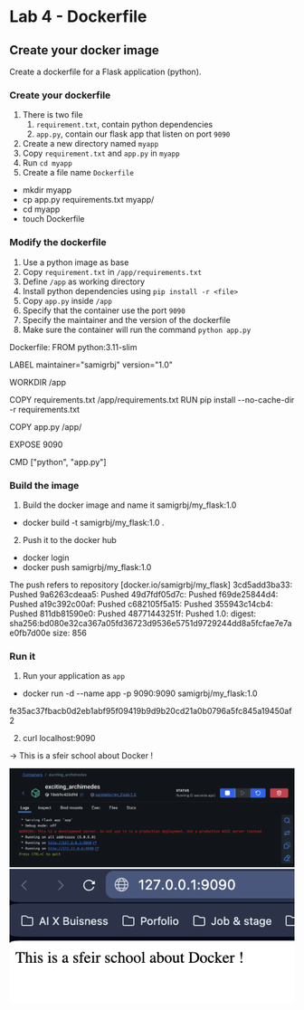 # Lab 4 - Dockerfile

## Create your docker image

Create a dockerfile for a Flask application (python).
 
### Create your dockerfile

1. There is two file 
   1. `requirement.txt`, contain python dependencies 
   2. `app.py`, contain our flask app that listen on port `9090`
2. Create a new directory named `myapp` 
3. Copy `requirement.txt` and `app.py` in `myapp`
4. Run `cd myapp`
5. Create a file name `Dockerfile`


* mkdir myapp
* cp app.py requirements.txt myapp/
* cd myapp
* touch Dockerfile



### Modify the dockerfile

1. Use a python image as base
2. Copy `requirement.txt` in `/app/requirements.txt`
3. Define `/app` as working directory
4. Install python dependencies using `pip install -r <file>`
5. Copy `app.py` inside `/app`
6. Specify that the container use the port `9090`
7. Specify the maintainer and the version of the dockerfile
8. Make sure the container will run the command `python app.py`

Dockerfile:
FROM python:3.11-slim

LABEL maintainer="samigrbj" version="1.0"

WORKDIR /app

COPY requirements.txt /app/requirements.txt
RUN pip install --no-cache-dir -r requirements.txt

COPY app.py /app/

EXPOSE 9090

CMD ["python", "app.py"]


### Build the image

1. Build the docker image and name it samigrbj/my_flask:1.0

* docker build -t samigrbj/my_flask:1.0 .

2. Push it to the docker hub


* docker login
* docker push samigrbj/my_flask:1.0

The push refers to repository [docker.io/samigrbj/my_flask]
3cd5add3ba33: Pushed 
9a6263cdeaa5: Pushed 
49d7fdf05d7c: Pushed 
f69de25844d4: Pushed 
a19c392c00af: Pushed 
c682105f5a15: Pushed 
355943c14cb4: Pushed 
811db81590e0: Pushed 
48771443251f: Pushed 
1.0: digest: sha256:bd080e32ca367a05fd36723d9536e5751d9729244dd8a5fcfae7e7ae0fb7d00e size: 856


### Run it 

1. Run your application as `app`

* docker run -d --name app -p 9090:9090 samigrbj/my_flask:1.0

fe35ac37fbacb0d2eb1abf95f09419b9d9b20cd21a0b0796a5fc845a19450af2

2. curl localhost:9090

-> This is a sfeir school about Docker !

![alt text](<Screenshot 2025-08-28 at 12.04.15.png>)
![alt text](<Screenshot 2025-08-28 at 12.10.30.png>)
